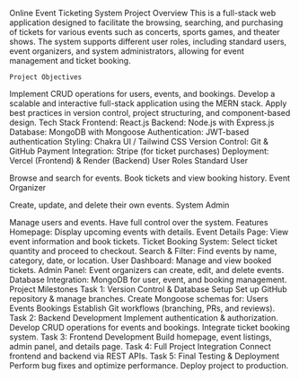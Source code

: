 Online Event Ticketing System
    Project Overview
This is a full-stack web application designed to facilitate the browsing, searching, and purchasing of tickets for various events such as concerts, sports games, and theater shows. The system supports different user roles, including standard users, event organizers, and system administrators, allowing for event management and ticket booking.


    Project Objectives
Implement CRUD operations for users, events, and bookings.
Develop a scalable and interactive full-stack application using the MERN stack.
Apply best practices in version control, project structuring, and component-based design.
    Tech Stack
Frontend: React.js
Backend: Node.js with Express.js
Database: MongoDB with Mongoose
Authentication: JWT-based authentication
Styling: Chakra UI / Tailwind CSS
Version Control: Git & GitHub
Payment Integration: Stripe (for ticket purchases)
Deployment: Vercel (Frontend) & Render (Backend)
    User Roles
Standard User

Browse and search for events.
Book tickets and view booking history.
Event Organizer

Create, update, and delete their own events.
System Admin

Manage users and events.
Have full control over the system.
    Features
Homepage: Display upcoming events with details.
Event Details Page: View event information and book tickets.
Ticket Booking System: Select ticket quantity and proceed to checkout.
Search & Filter: Find events by name, category, date, or location.
User Dashboard: Manage and view booked tickets.
Admin Panel: Event organizers can create, edit, and delete events.
Database Integration: MongoDB for user, event, and booking management.
        Project Milestones
    Task 1: Version Control & Database Setup
 Set up GitHub repository & manage branches.
 Create Mongoose schemas for:
Users
Events
Bookings
 Establish Git workflows (branching, PRs, and reviews).
    Task 2: Backend Development
Implement authentication & authorization.
Develop CRUD operations for events and bookings.
Integrate ticket booking system.
    Task 3: Frontend Development
Build homepage, event listings, admin panel, and details page.
    Task 4: Full Project Integration
Connect frontend and backend via REST APIs.
    Task 5: Final Testing & Deployment
Perform bug fixes and optimize performance.
Deploy project to production.